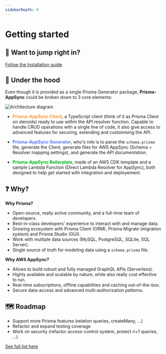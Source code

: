 ```yaml
---
sidebarDepth: 0
---
```


# Getting started

## 🏃 Want to jump right in?

[Follow the Installation guide](/guides/installation.html)

## 🧐 Under the hood

Even though it is provided as a single Prisma Generator package, **Prisma-AppSync** could be broken down to 3 core elements:

![Architecture diagram](/prisma-appsync-diagram.png)

- <span style="color:#f59837;">**Prisma-AppSync Client**</span>, a TypeScript client (think of it as Prisma Client on steroids) ready to use within the API resolver function. Capable to handle CRUD operations with a single line of code, it also give access to advanced features for securing, extending and customising the API.

- <span style="color:#557af4;">**Prisma-AppSync Generator**</span>, who's role is to parse the `schema.prisma` file, generate the Client, generate files for AWS AppSync (Schema + Resolver mapping settings), and generate the API documentation.

- <span style="color:#02b414;">**Prisma-AppSync Boilerplate**</span>, made of an AWS CDK template and a sample Lambda Function (Direct Lambda Resolver for AppSync), both designed to help get started with integration and deployement.

## ❓ Why?

**Why Prisma?**

- Open-source, really active community, and a full-time team of developers.
- Best-in-class developers' experience to interact with and manage data.
- Growing ecosystem with Prisma Client (ORM), Prisma Migrate (migration system) and Prisma Studio (GUI).
- Work with multiple data sources (MySQL, PostgreSQL, SQLite, SQL Server).
- Single source of truth for modeling data using a `schema.prisma` file.

**Why AWS AppSync?**

- Allows to build robust and fully managed GraphQL APIs (Serverless).
- Highly available and scalable by nature, while also really cost effective to run.
- Real-time subscriptions, offline capabilities and caching out-of-the-box.
- Secure data-access and advanced multi-authorization patterns.

## 🗺️ Roadmap

- Support more Prisma features (relation queries, createMany, ...)
- Refactor and expand testing coverage
- Work on security (refactor access-control system, protect n+1 queries, ...)

[See full list here](https://github.com/maoosi/prisma-appsync/projects/1)
